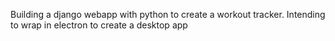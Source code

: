 Building a django webapp with python to create a workout tracker. Intending to wrap in electron to create a desktop app
